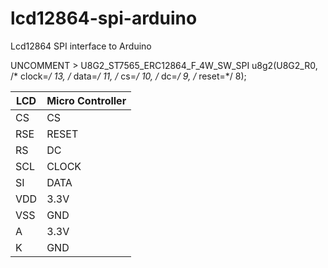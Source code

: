 # lcd12864-spi-arduino
Lcd12864 SPI interface to Arduino

UNCOMMENT > U8G2_ST7565_ERC12864_F_4W_SW_SPI u8g2(U8G2_R0, /* clock=*/ 13, /* data=*/ 11, /* cs=*/ 10, /* dc=*/ 9, /* reset=*/ 8);

| LCD    | Micro Controller |
| ------ | ---------------- |
| CS     | CS               |
| RSE    | RESET            |
| RS     | DC               |
| SCL    | CLOCK            |
| SI     | DATA             |
| VDD    | 3.3V             |
| VSS    | GND              |
| A      | 3.3V             |
| K      | GND              |
